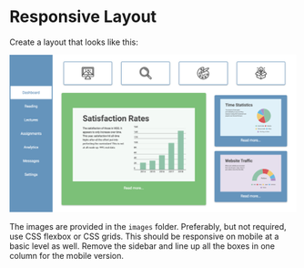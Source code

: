 # Responsive Layout

Create a layout that looks like this:

![dashboard](dashboard.png)

The images are provided in the `images` folder. Preferably, but not required, use CSS flexbox or CSS grids. This should be responsive on mobile at a basic level as well. Remove the sidebar and line up all the boxes in one column for the mobile version.
